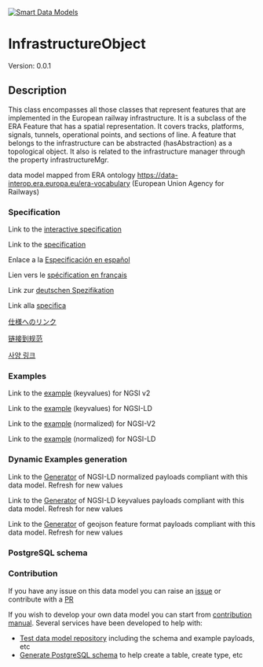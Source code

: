 [![Smart Data Models](https://smartdatamodels.org/wp-content/uploads/2022/01/SmartDataModels_logo.png "Logo")](https://smartdatamodels.org)
# InfrastructureObject
Version: 0.0.1

## Description 

This class encompasses all those classes that represent features that are  implemented in the European railway infrastructure. It is a subclass of the ERA Feature that has a spatial representation. It covers tracks, platforms, signals, tunnels, operational points, and sections of line.
A feature that belongs to the infrastructure can be abstracted (hasAbstraction) as a topological object. It also is related to the infrastructure manager through the property infrastructureMgr.

data model mapped from ERA ontology https://data-interop.era.europa.eu/era-vocabulary (European Union Agency for Railways)
### Specification

Link to the [interactive specification](https://swagger.lab.fiware.org/?url=https://smart-data-models.github.io/dataModel.ERA/InfrastructureObject/swagger.yaml)

Link to the [specification](https://github.com/smart-data-models/dataModel.ERA/blob/master/InfrastructureObject/doc/spec.md)

Enlace a la [Especificación en español](https://github.com/smart-data-models/dataModel.ERA/blob/master/InfrastructureObject/doc/spec_ES.md)

Lien vers le [spécification en français](https://github.com/smart-data-models/dataModel.ERA/blob/master/InfrastructureObject/doc/spec_FR.md)

Link zur [deutschen Spezifikation](https://github.com/smart-data-models/dataModel.ERA/blob/master/InfrastructureObject/doc/spec_DE.md)

Link alla [specifica](https://github.com/smart-data-models/dataModel.ERA/blob/master/InfrastructureObject/doc/spec_IT.md)

[仕様へのリンク](https://github.com/smart-data-models/dataModel.ERA/blob/master/InfrastructureObject/doc/spec_JA.md)

[链接到规范](https://github.com/smart-data-models/dataModel.ERA/blob/master/InfrastructureObject/doc/spec_ZH.md)

[사양 링크](https://github.com/smart-data-models/dataModel.ERA/blob/master/InfrastructureObject/doc/spec_KO.md)
### Examples

Link to the [example](https://smart-data-models.github.io/dataModel.ERA/InfrastructureObject/examples/example.json) (keyvalues) for NGSI v2

Link to the [example](https://smart-data-models.github.io/dataModel.ERA/InfrastructureObject/examples/example.jsonld) (keyvalues) for NGSI-LD

Link to the [example](https://smart-data-models.github.io/dataModel.ERA/InfrastructureObject/examples/example-normalized.json) (normalized) for NGSI-V2

Link to the [example](https://smart-data-models.github.io/dataModel.ERA/InfrastructureObject/examples/example-normalized.jsonld) (normalized) for NGSI-LD
### Dynamic Examples generation

Link to the [Generator](https://smartdatamodels.org/extra/ngsi-ld_generator.php?schemaUrl=https://raw.githubusercontent.com/smart-data-models/dataModel.ERA/master/InfrastructureObject/schema.json&email=info@smartdatamodels.org) of NGSI-LD normalized payloads compliant with this data model. Refresh for new values

Link to the [Generator](https://smartdatamodels.org/extra/ngsi-ld_generator_keyvalues.php?schemaUrl=https://raw.githubusercontent.com/smart-data-models/dataModel.ERA/master/InfrastructureObject/schema.json&email=info@smartdatamodels.org) of NGSI-LD keyvalues payloads compliant with this data model. Refresh for new values

Link to the [Generator](https://smartdatamodels.org/extra/geojson_features_generator.php?schemaUrl=https://raw.githubusercontent.com/smart-data-models/dataModel.ERA/master/InfrastructureObject/schema.json&email=info@smartdatamodels.org) of geojson feature format payloads compliant with this data model. Refresh for new values
### PostgreSQL schema
### Contribution

 If you have any issue on this data model you can raise an [issue](https://github.com/smart-data-models/dataModel.ERA/issues)  or contribute with a [PR](https://github.com/smart-data-models/dataModel.ERA/pulls)

 If you wish to develop your own data model you can start from [contribution manual](https://bit.ly/contribution_manual). Several services have been developed to help with: 
 - [Test data model repository](https://smartdatamodels.org/index.php/data-models-contribution-api/) including the schema and example payloads, etc
 - [Generate PostgreSQL schema](https://smartdatamodels.org/index.php/sql-service/) to help create a table, create type, etc